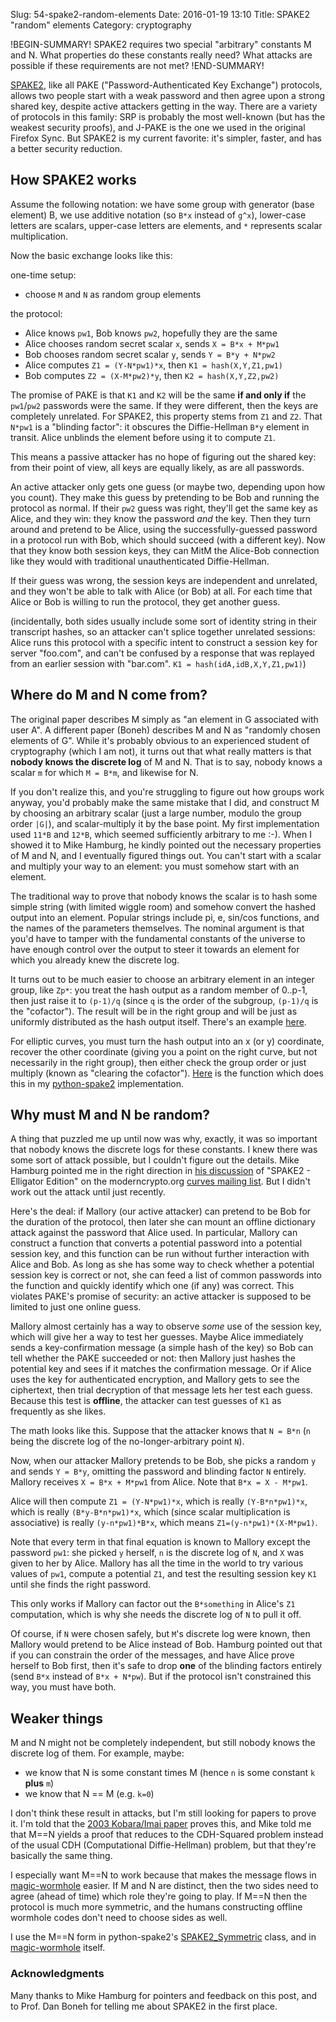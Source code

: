 Slug: 54-spake2-random-elements
Date: 2016-01-19 13:10
Title: SPAKE2 "random" elements
Category: cryptography

!BEGIN-SUMMARY!
SPAKE2 requires two special "arbitrary" constants M and N. What
properties do these constants really need? What attacks are possible if
these requirements are not met?
!END-SUMMARY!

[SPAKE2](http://www.di.ens.fr/~pointche/Documents/Papers/2005_rsa.pdf),
like all PAKE ("Password-Authenticated Key Exchange") protocols, allows
two people start with a weak password and then agree upon a strong
shared key, despite active attackers getting in the way. There are a
variety of protocols in this family: SRP is probably the most well-known
(but has the weakest security proofs), and J-PAKE is the one we used in
the original Firefox Sync. But SPAKE2 is my current favorite: it's
simpler, faster, and has a better security reduction.

## How SPAKE2 works

Assume the following notation: we have some group with generator (base
element) B, we use additive notation (so `B*x` instead of `g^x`),
lower-case letters are scalars, upper-case letters are elements, and `*`
represents scalar multiplication.

Now the basic exchange looks like this:

one-time setup:

* choose `M` and `N` as random group elements

the protocol:

* Alice knows `pw1`, Bob knows `pw2`, hopefully they are the same
* Alice chooses random secret scalar `x`, sends `X = B*x + M*pw1`
* Bob chooses random secret scalar `y`, sends `Y = B*y + N*pw2`
* Alice computes `Z1 = (Y-N*pw1)*x`, then `K1 = hash(X,Y,Z1,pw1)`
* Bob computes `Z2 = (X-M*pw2)*y`, then `K2 = hash(X,Y,Z2,pw2)`

The promise of PAKE is that `K1` and `K2` will be the same **if and only
if** the `pw1`/`pw2` passwords were the same. If they were different,
then the keys are completely unrelated. For SPAKE2, this property stems
from `Z1` and `Z2`. That `N*pw1` is a "blinding factor": it obscures the
Diffie-Hellman `B*y` element in transit. Alice unblinds the element
before using it to compute `Z1`.

This means a passive attacker has no hope of figuring out the shared
key: from their point of view, all keys are equally likely, as are all
passwords.

An active attacker only gets one guess (or maybe two, depending upon how
you count). They make this guess by pretending to be Bob and running the
protocol as normal. If their `pw2` guess was right, they'll get the same
key as Alice, and they win: they know the password *and* the key. Then
they turn around and pretend to be Alice, using the successfully-guessed
password in a protocol run with Bob, which should succeed (with a
different key). Now that they know both session keys, they can MitM the
Alice-Bob connection like they would with traditional unauthenticated
Diffie-Hellman.

If their guess was wrong, the session keys are independent and
unrelated, and they won't be able to talk with Alice (or Bob) at all.
For each time that Alice or Bob is willing to run the protocol, they get
another guess.

(incidentally, both sides usually include some sort of identity string
in their transcript hashes, so an attacker can't splice together
unrelated sessions: Alice runs this protocol with a specific intent to
construct a session key for server "foo.com", and can't be confused by a
response that was replayed from an earlier session with "bar.com". `K1 =
hash(idA,idB,X,Y,Z1,pw1)`)

## Where do M and N come from?

The original paper describes M simply as "an element in G associated
with user A". A different paper (Boneh) describes M and N as "randomly
chosen elements of G". While it's probably obvious to an experienced
student of cryptography (which I am not), it turns out that what really
matters is that **nobody knows the discrete log** of M and N. That is to
say, nobody knows a scalar `m` for which `M = B*m`, and likewise for N.

If you don't realize this, and you're struggling to figure out how
groups work anyway, you'd probably make the same mistake that I did, and
construct M by choosing an arbitrary scalar (just a large number, modulo
the group order `|G|`), and scalar-multiply it by the base point. My
first implementation used `11*B` and `12*B`, which seemed sufficiently
arbitrary to me :-). When I showed it to Mike Hamburg, he kindly pointed
out the necessary properties of M and N, and I eventually figured things
out. You can't start with a scalar and multiply your way to an element:
you must somehow start with an element.

The traditional way to prove that nobody knows the scalar is to hash
some simple string (with limited wiggle room) and somehow convert the
hashed output into an element. Popular strings include pi, e, sin/cos
functions, and the names of the parameters themselves. The nominal
argument is that you'd have to tamper with the fundamental constants of
the universe to have enough control over the output to steer it towards
an element for which you already knew the discrete log.

It turns out to be much easier to choose an arbitrary element in an
integer group, like `Zp*`: you treat the hash output as a random member
of 0..p-1, then just raise it to `(p-1)/q` (since `q` is the order of
the subgroup, `(p-1)/q` is the "cofactor"). The result will be in the
right group and will be just as uniformly distributed as the hash output
itself. There's an example
[here](https://github.com/warner/python-spake2/blob/v0.3/spake2/groups.py#L132).

For elliptic curves, you must turn the hash output into an x (or y)
coordinate, recover the other coordinate (giving you a point on the
right curve, but not necessarily in the right group), then either check
the group order or just multiply (known as "clearing the cofactor").
[Here](https://github.com/warner/python-spake2/blob/v0.3/spake2/ed25519_basic.py#L269)
is the function which does this in my
[python-spake2](https://github.com/warner/python-spake2) implementation.

## Why must M and N be random?

A thing that puzzled me up until now was why, exactly, it was so
important that nobody knows the discrete logs for these constants. I
knew there was some sort of attack possible, but I couldn't figure out
the details. Mike Hamburg pointed me in the right direction in
[his discussion](https://moderncrypto.org/mail-archive/curves/2015/000424.html)
of "SPAKE2 - Elligator Edition" on the moderncrypto.org
[curves mailing list](https://moderncrypto.org/mailman/listinfo/curves).
But I didn't work out the attack until just recently.

Here's the deal: if Mallory (our active attacker) can pretend to be Bob
for the duration of the protocol, then later she can mount an offline
dictionary attack against the password that Alice used. In particular,
Mallory can construct a function that converts a potential password into
a potential session key, and this function can be run without further
interaction with Alice and Bob. As long as she has some way to check
whether a potential session key is correct or not, she can feed a list
of common passwords into the function and quickly identify which one (if
any) was correct. This violates PAKE's promise of security: an active
attacker is supposed to be limited to just one online guess.

Mallory almost certainly has a way to observe *some* use of the session
key, which will give her a way to test her guesses. Maybe Alice
immediately sends a key-confirmation message (a simple hash of the key)
so Bob can tell whether the PAKE succeeded or not: then Mallory just
hashes the potential key and sees if it matches the confirmation
message. Or if Alice uses the key for authenticated encryption, and
Mallory gets to see the ciphertext, then trial decryption of that
message lets her test each guess. Because this test is **offline**, the
attacker can test guesses of `K1` as frequently as she likes.

The math looks like this. Suppose that the attacker knows that `N = B*n`
(`n` being the discrete log of the no-longer-arbitrary point `N`).

Now, when our attacker Mallory pretends to be Bob, she picks a random
`y` and sends `Y = B*y`, omitting the password and blinding factor `N`
entirely. Mallory receives `X = B*x + M*pw1` from Alice. Note that `B*x
= X - M*pw1`.

Alice will then compute `Z1 = (Y-N*pw1)*x`, which is really
`(Y-B*n*pw1)*x`, which is really `(B*y-B*n*pw1)*x`, which (since scalar
multiplication is associative) is really `(y-n*pw1)*B*x`, which means
`Z1=(y-n*pw1)*(X-M*pw1)`.

Note that every term in that final equation is known to Mallory except
the password `pw1`: she picked `y` herself, `n` is the discrete log of
`N`, and `X` was given to her by Alice. Mallory has all the time in the
world to try various values of `pw1`, compute a potential `Z1`, and test
the resulting session key `K1` until she finds the right password.

This only works if Mallory can factor out the `B*something` in Alice's
`Z1` computation, which is why she needs the discrete log of `N` to pull
it off.

Of course, if `N` were chosen safely, but `M`'s discrete log were known,
then Mallory would pretend to be Alice instead of Bob. Hamburg pointed
out that if you can constrain the order of the messages, and have Alice
prove herself to Bob first, then it's safe to drop **one** of the
blinding factors entirely (send `B*x` instead of `B*x + N*pw`). But if
the protocol isn't constrained this way, you must have both.

## Weaker things

M and N might not be completely independent, but still nobody knows the
discrete log of them. For example, maybe:

* we know that N is some constant times M (hence `n` is some constant
  `k` **plus** `m`)
* we know that N == M (e.g. `k=0`)

I don't think these result in attacks, but I'm still looking for papers
to prove it. I'm told that the
[2003 Kobara/Imai paper](http://eprint.iacr.org/2003/038.pdf) proves
this, and Mike told me that M==N yields a proof that reduces to the
CDH-Squared problem instead of the usual CDH (Computational
Diffie-Hellman) problem, but that they're basically the same thing.

I especially want M==N to work because that makes the message flows in
[magic-wormhole](https://github.com/warner/magic-wormhole) easier. If M
and N are distinct, then the two sides need to agree (ahead of time)
which role they're going to play. If M==N then the protocol is much more
symmetric, and the humans constructing offline wormhole codes don't need
to choose sides as well.

I use the M==N form in python-spake2's
[SPAKE2_Symmetric](https://github.com/warner/python-spake2/blob/v0.3/spake2/spake2.py#L209)
class, and in
[magic-wormhole](https://github.com/warner/magic-wormhole/blob/0.6.2/src/wormhole/blocking/transcribe.py#L284)
itself.

### Acknowledgments

Many thanks to Mike Hamburg for pointers and feedback on this post, and
to Prof. Dan Boneh for telling me about SPAKE2 in the first place.
